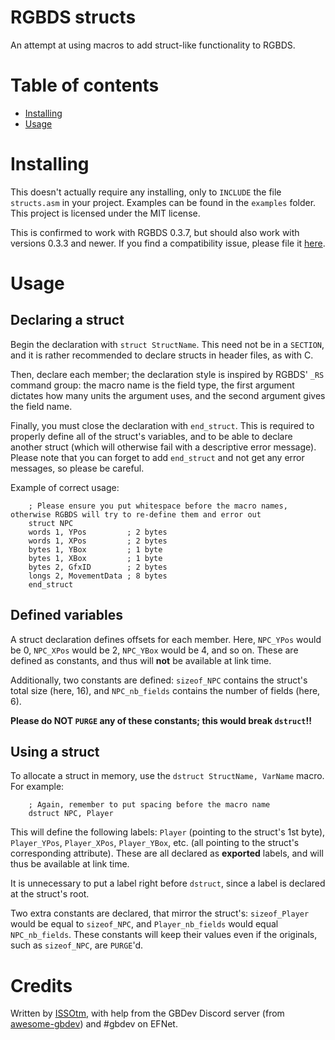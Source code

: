 
# RGBDS structs

An attempt at using macros to add struct-like functionality to RGBDS.


# Table of contents

- [Installing](#installing)
- [Usage](#usage)


# Installing

This doesn't actually require any installing, only to `INCLUDE` the file `structs.asm` in your project. Examples can be found in the `examples` folder. This project is licensed under the MIT license.

This is confirmed to work with RGBDS 0.3.7, but should also work with versions 0.3.3 and newer. If you find a compatibility issue, please file it [here](https://github.com/ISSOtm/rgbds-structs/issues/new).


# Usage

## Declaring a struct

Begin the declaration with `struct StructName`. This need not be in a `SECTION`, and it is rather recommended to declare structs in header files, as with C.

Then, declare each member; the declaration style is inspired by RGBDS' `_RS` command group: the macro name is the field type, the first argument dictates how many units the argument uses, and the second argument gives the field name.

Finally, you must close the declaration with `end_struct`. This is required to properly define all of the struct's variables, and to be able to declare another struct (which will otherwise fail with a descriptive error message). Please note that you can forget to add `end_struct` and not get any error messages, so please be careful.


Example of correct usage:
```
    ; Please ensure you put whitespace before the macro names, otherwise RGBDS will try to re-define them and error out
    struct NPC
    words 1, YPos         ; 2 bytes
    words 1, XPos         ; 2 bytes
    bytes 1, YBox         ; 1 byte
    bytes 1, XBox         ; 1 byte
    bytes 2, GfxID        ; 2 bytes
    longs 2, MovementData ; 8 bytes
    end_struct
```


## Defined variables

A struct declaration defines offsets for each member. Here, `NPC_YPos` would be 0, `NPC_XPos` would be 2, `NPC_YBox` would be 4, and so on. These are defined as constants, and thus will **not** be available at link time.

Additionally, two constants are defined: `sizeof_NPC` contains the struct's total size (here, 16), and `NPC_nb_fields` contains the number of fields (here, 6).

**Please do NOT `PURGE` any of these constants; this would break `dstruct`!!**


## Using a struct

To allocate a struct in memory, use the `dstruct StructName, VarName` macro. For example:
```
    ; Again, remember to put spacing before the macro name
    dstruct NPC, Player
```

This will define the following labels: `Player` (pointing to the struct's 1st byte), `Player_YPos`, `Player_XPos`, `Player_YBox`, etc. (all pointing to the struct's corresponding attribute). These are all declared as **exported** labels, and will thus be available at link time.

It is unnecessary to put a label right before `dstruct`, since a label is declared at the struct's root.


Two extra constants are declared, that mirror the struct's: `sizeof_Player` would be equal to `sizeof_NPC`, and `Player_nb_fields` would equal `NPC_nb_fields`. These constants will keep their values even if the originals, such as `sizeof_NPC`, are `PURGE`'d.



# Credits

Written by [ISSOtm](https://github.com/ISSOtm), with help from the GBDev Discord server (from [awesome-gbdev](https://github.com/avivace/awesome-gbdev)) and #gbdev on EFNet.
